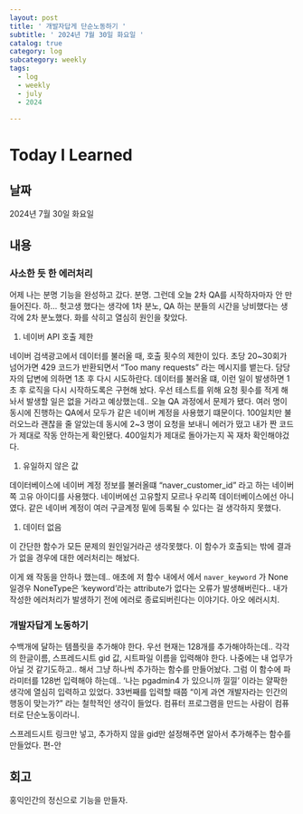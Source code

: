 ```yaml
---
layout: post
title: ' 개발자답게 단순노동하기 '
subtitle: ' 2024년 7월 30일 화요일 '
catalog: true
category: log
subcategory: weekly
tags:
  - log
  - weekly
  - july
  - 2024

---
```


# Today I Learned

## 날짜

2024년 7월 30일 화요일

## 내용

### 사소한 듯 한 에러처리

 어제 나는 분명 기능을 완성하고 갔다. 분명. 그런데 오늘 2차 QA를 시작하자마자 안 만들어진다. 하… 헛고생 했다는 생각에 1차 분노, QA 하는 분들의 시간을 낭비했다는 생각에 2차 분노했다. 화를 삭히고 열심히 원인을 찾았다.

1. 네이버 API 호출 제한

네이버 검색광고에서 데이터를 불러올 때, 호출 횟수의 제한이 있다. 초당 20~30회가 넘어가면 429 코드가 반환되면서 “Too many requests” 라는 메시지를 뱉는다. 담당자의 답변에 의하면 1초 후 다시 시도하란다. 데이터를 불러올 떄, 이런 일이 발생하면 1초 후 로직을 다시 시작하도록은 구현해 놨다. 우선 테스트를 위해 요청 횟수를 적게 해놔서 발생할 일은 없을 거라고 예상했는데..  오늘 QA 과정에서 문제가 됐다. 여러 명이 동시에 진행하는 QA에서 모두가 같은 네이버 계정을 사용했기 떄문이다. 100일치만 불러오느라 괜찮을 줄 알았는데 동시에 2~3 명이 요청을 보내니 에러가 떴고 내가 짠 코드가 제대로 작동 안하는게 확인됐다. 400일치가 제대로 돌아가는지 꼭 재차 확인해야겄다.

1. 유일하지 않은 값

데이터베이스에 네이버 계정 정보를 불러올떄 “naver_customer_id” 라고 하는 네이버쪽 고유 아이디를 사용했다. 네이버에선 고유할지 모르나 우리쪽 데이터베이스에선 아니였다. 같은 네이버 계정이 여러 구글계정 밑에 등록될 수 있다는 걸 생각하지 못했다.

1. 데이터 없음

이 간단한 함수가 모든 문제의 원인일거라곤 생각못했다. 이 함수가 호출되는 밖에 결과가 없을 경우에 대한 에러처리는 해놨다.

 이게 왜 작동을 안하나 했는데.. 애초에 저 함수 내에서 에서 `naver_keyword` 가 None 일경우 NoneType은 ‘keyword’라는 attribute가 없다는 오류가 발생해버린다.. 내가 작성한 에러처리가 발생하기 전에 에러로 종료되버린다는 이야기다. 아오 에러시치.

### 개발자답게 노동하기

 수백개에 달하는 템플릿을 추가해야 한다. 우선 현재는 128개를 추가해야하는데.. 각각의 한글이름, 스프레드시트 gid 값, 시트파일 이름을 입력해야 한다. 나중에는 내 업무가 아닐 것 같기도하고.. 해서 그냥 하나씩 추가하는 함수를 만들어놨다. 그럼 이 함수에 파라미터를 128번 입력해야 하는데.. ‘나는 pgadmin4 가 있으니까 낄낄’ 이라는 얄팍한 생각에 열심히 입력하고 있었다. 33번째를 입력할 때쯤 “이게 과연 개발자라는 인간의 행동이 맞는가?” 라는 철학적인 생각이 들었다. 컴퓨터 프로그램을 만드는 사람이 컴퓨터로 단순노동이라니. 

 스프레드시트 링크만 넣고, 추가하지 않을 gid만 설정해주면 알아서 추가해주는 함수를 만들었다. 편-안


## 회고

홍익인간의 정신으로 기능을 만들자.